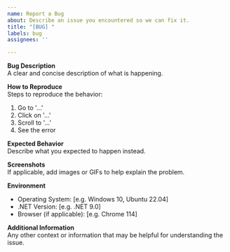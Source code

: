 ```yaml
---
name: Report a Bug
about: Describe an issue you encountered so we can fix it.
title: "[BUG] "
labels: bug
assignees: ''

---
```


**Bug Description**  
A clear and concise description of what is happening.

**How to Reproduce**  
Steps to reproduce the behavior:  
1. Go to '...'
2. Click on '...'
3. Scroll to '...'
4. See the error

**Expected Behavior**  
Describe what you expected to happen instead.

**Screenshots**  
If applicable, add images or GIFs to help explain the problem.

**Environment**  
- Operating System: [e.g. Windows 10, Ubuntu 22.04]  
- .NET Version: [e.g. .NET 9.0]  
- Browser (if applicable): [e.g. Chrome 114]

**Additional Information**  
Any other context or information that may be helpful for understanding the issue.
